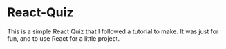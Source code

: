 # React-Quiz
This is a simple React Quiz that I followed a tutorial to make. It was just for fun, and to use React for a little project.
